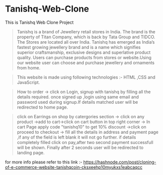 # Tanishq-Web-Clone
This is Tanishq Web Clone Project 

> Tanishq is a brand of Jewellery retail stores in India. The brand is the property of Titan Company, which is back by Tata Group and TIDCO. The Stores are located all over India. Tanishq has emerged as India’s fastest growing jewellery brand and is a name which signifies superior craftsmanship, exclusive designs and superlative product quality. 
>Users can purchase products from stores or website.Using our website user can choose and purchase jewellery and ornaments from home.

>This website is made using following technologies :-
  HTML ,CSS and JavaScript.

>How to order -> click on Login, signup with tanishq by filling all the details required.    once signed up ,login using same email and password used during signup.If details matched user will be redirected to home page.

>click on Earrings on shop by catergories section -> click on any product ->add to cart->click on cart button in top right corner -> In cart Page apply code "tanishq10" to get 10% discount ->click on proceed to checkout -> fill all the details in address and payment page ,if any of the field is left blank it will not go further. if details completely filled  click on pay,after two second payment successfull will be shown. Finally after 2 seconds user will be redirected to landing page.


for more info please refer to this link :- https://hashnode.com/post/cloning-of-e-commerce-website-tanishqcoin-cksxeehp10myukxs1eabcaqcc